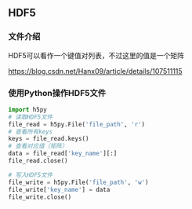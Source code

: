 ## HDF5

### 文件介绍

HDF5可以看作一个键值对列表，不过这里的值是一个矩阵

https://blog.csdn.net/Hanx09/article/details/107511115

### 使用Python操作HDF5文件

```python
import h5py
# 读取HDF5文件
file_read = h5py.File('file_path', 'r')
# 查看所有keys
keys = file_read.keys()
# 查看对应值（矩阵）
data = file_read['key_name'][:]
file_read.close()

# 写入HDF5文件
file_write = h5py.File('file_path', 'w')
file_write['key_name'] = data
file_write.close()
```